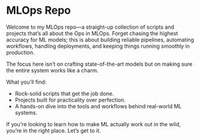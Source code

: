 # MLOps Repo  

Welcome to my MLOps repo—a straight-up collection of scripts and projects that’s all about the Ops in MLOps. Forget chasing the highest accuracy for ML models; this is about building reliable pipelines, automating workflows, handling deployments, and keeping things running smoothly in production.  

The focus here isn’t on crafting state-of-the-art models but on making sure the entire system works like a charm.  

What you'll find:  
- Rock-solid scripts that get the job done.  
- Projects built for practicality over perfection.  
- A hands-on dive into the tools and workflows behind real-world ML systems.  

If you're looking to learn how to make ML actually work out in the wild, you’re in the right place. Let’s get to it.  

